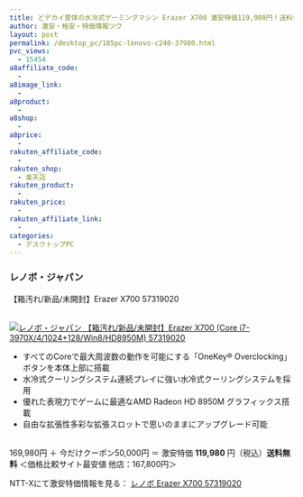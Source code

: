 ```yaml
---
title: どデカイ筐体の水冷式ゲーミングマシン Erazer X700 激安特価119,980円！送料無料！
author: 激安・格安・特価情報ツウ
layout: post
permalink: /desktop_pc/185pc-lenovo-c240-37980.html
pvc_views:
  - 15454
a8affiliate_code:
  -
a8image_link:
  -
a8product:
  -
a8shop:
  -
a8price:
  -
rakuten_affiliate_code:
  -
rakuten_shop:
  - 楽天店
rakuten_product:
  -
rakuten_price:
  -
rakuten_affiliate_link:
  -
categories:
  - デスクトップPC
---
```

### レノボ・ジャパン
【箱汚れ/新品/未開封】Erazer X700 57319020

<div class="img-bg2 img_L">
  <a href="//px.a8.net/svt/ejp?a8mat=ZYP6S+8IMA3E+S1Q+BWGDT&#038;a8ejpredirect=//nttxstore.jp/_II_QZX0008859" target="_blank"><br /> <img border="0" alt="レノボ・ジャパン 【箱汚れ/新品/未開封】Erazer X700 (Core i7-3970X/4/1024+128/Win8/HD8950M) 57319020" src="//i2.wp.com/image.nttxstore.jp/l2_images/Q/QZ/QZX0008859.jpg?w=120" data-recalc-dims="1" /></a>
</div>

<!--more-->

  * すべてのCoreで最大周波数の動作を可能にする「OneKey® Overclocking」ボタンを本体上部に搭載
  * 水冷式クーリングシステム連続プレイに強い水冷式クーリングシステムを採用
  * 優れた表現力でゲームに最適なAMD Radeon HD 8950M グラフィックス搭載
  * 自由な拡張性多彩な拡張スロットで思いのままにアップグレード可能

<br clear="all" />169,980円 ＋ 今だけクーポン50,000円 ＝ 激安特価 <span class="tokka-price"><strong>119,980</strong></span> 円（税込）**送料無料**
＜価格比較サイト最安値 他店：167,800円＞

NTT-Xにて激安特価情報を見る： <span class="fs150p"><a href="//px.a8.net/svt/ejp?a8mat=ZYP6S+8IMA3E+S1Q+BWGDT&#038;a8ejpredirect=//nttxstore.jp/_II_QZX0008859" target="_blank">レノボ Erazer X700 57319020</a></span>